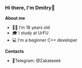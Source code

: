 ### Hi there, I'm Dmitry👋

**About me**

- 👨‍🎓 I’m 18 years old
- 🎓 I study at UrFU
- 💻 I'm a beginner C++ developer

**Contacts**
- 📱Telegram: @Zakateeek
